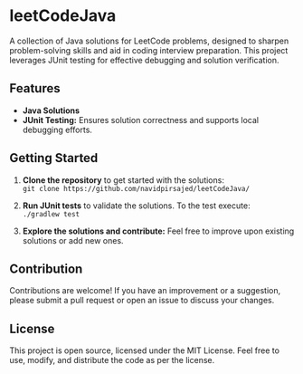 # leetCodeJava

A collection of Java solutions for LeetCode problems, designed to sharpen problem-solving skills and aid in coding interview preparation. This project leverages JUnit testing for effective debugging and solution verification.

## Features

- **Java Solutions**
- **JUnit Testing:** Ensures solution correctness and supports local debugging efforts.

## Getting Started

1. **Clone the repository** to get started with the solutions:  
   `git clone https://github.com/navidpirsajed/leetCodeJava/`

2. **Run JUnit tests** to validate the solutions. To the test execute:  
   `./gradlew test`

3. **Explore the solutions and contribute:** Feel free to improve upon existing solutions or add new ones.

## Contribution

Contributions are welcome! If you have an improvement or a suggestion, please submit a pull request or open an issue to discuss your changes.

## License

This project is open source, licensed under the MIT License. Feel free to use, modify, and distribute the code as per the license.
